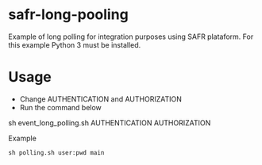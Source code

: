 # safr-long-pooling
Example of long polling for integration purposes using SAFR plataform. For this example Python 3 must be installed.

# Usage  
- Change AUTHENTICATION and AUTHORIZATION
- Run the command below  

sh event_long_polling.sh AUTHENTICATION AUTHORIZATION

Example
~~~~
sh polling.sh user:pwd main
~~~~
